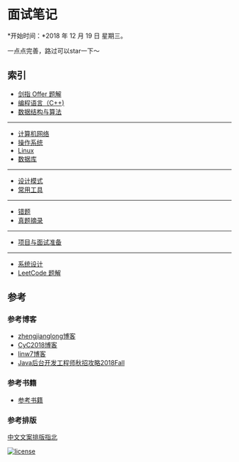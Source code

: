 # 面试笔记

*开始时间：*2018 年 12 月 19 日 星期三。

一点点完善，路过可以star一下～

## 索引

- [剑指 Offer 题解](https://github.com/ChuangLiu727/GetJob/blob/master/剑指offer/剑指offer.md)
- [编程语言（C++)](https://github.com/ChuangLiu727/GetJob/blob/master/C++/C++.md)
- [数据结构与算法](https://github.com/ChuangLiu727/GetJob/blob/master/数据结构与算法/数据结构与算法.md)

---

- [计算机网络](https://github.com/ChuangLiu727/GetJob/blob/master/计算机网络/计算机网络.md)
- [操作系统](https://github.com/ChuangLiu727/GetJob/blob/master/操作系统/操作系统.md)
- [Linux](https://github.com/ChuangLiu727/GetJob/blob/master/Linux/Linux.md)
- [数据库](https://github.com/ChuangLiu727/GetJob/blob/master/数据库/数据库.md)

---

- [设计模式](https://github.com/ChuangLiu727/GetJob/blob/master/设计模式/设计模式.md)
- [常用工具](https://github.com/ChuangLiu727/GetJob/blob/master/常用工具/常用工具.md)

---

- [错题](https://github.com/ChuangLiu727/GetJob/blob/master/错题/错题.md)
- [真题摘录](https://github.com/ChuangLiu727/GetJob/blob/master/真题摘录/真题摘录.md)

---

- [项目与面试准备](https://github.com/ChuangLiu727/GetJob/blob/master/项目与面试准备.md)

---

- [系统设计](https://github.com/CyC2018/CS-Notes#bulb-%E7%B3%BB%E7%BB%9F%E8%AE%BE%E8%AE%A1)
- [LeetCode 题解](https://github.com/CyC2018/CS-Notes/blob/master/docs/notes/Leetcode%20%E9%A2%98%E8%A7%A3.md)

## 参考

### 参考博客

- [zhengjianglong博客](https://zhengjianglong.gitbooks.io/note-of-interview/content/)
- [CyC2018博客](https://github.com/CyC2018/CS-Notes)
- [linw7博客](https://github.com/linw7/Skill-Tree)
- [Java后台开发工程师秋招攻略2018Fall](http://williamsun.cn/2018/06/02/Java%E5%90%8E%E5%8F%B0%E5%BC%80%E5%8F%91%E5%B7%A5%E7%A8%8B%E5%B8%88%E7%A7%8B%E6%8B%9B%E6%94%BB%E7%95%A52018Fall/)

### 参考书籍

- [参考书籍](https://github.com/ChuangLiu727/GetJob/blob/master/参考书籍.md)

### 参考排版

[中文文案排版指北](https://mazhuang.org/wiki/chinese-copywriting-guidelines/)

[![license](https://img.shields.io/github/license/mashape/apistatus.svg)](https://opensource.org/licenses/MIT)
